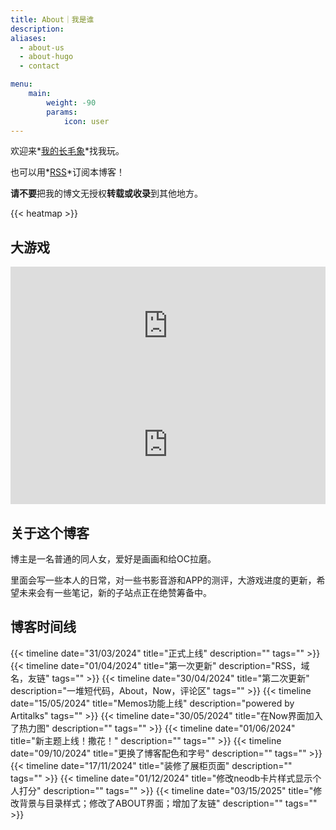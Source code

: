 ```yaml
---
title: About｜我是谁
description: 
aliases:
  - about-us
  - about-hugo
  - contact

menu:
    main: 
        weight: -90
        params:
            icon: user
---
```

欢迎来*[我的长毛象](https://bgme.bid/@HennZaiTennshou)*找我玩。

也可以用*[RSS](/index.xml)*订阅本博客！

**请不要**把我的博文无授权**转载或收录**到其他地方。

{{< heatmap >}}



## 大游戏

<iframe src="https://store.steampowered.com/widget/3444580/?t=%E8%BF%99%E6%98%AF%E5%8F%91%E7%94%9F%E5%9C%A8%E6%9F%90%E4%B8%AA%E5%A4%A7%E6%AD%A3%E5%B9%B4%E9%97%B4%E6%B7%B1%E5%86%AC%E7%9A%84%EF%BC%8C%E9%AD%94%E6%B3%95%E3%80%81%E7%88%B1%E4%B8%8E%E8%A1%80%E7%BC%98%E4%BA%A4%E7%BB%87%E8%80%8C%E6%88%90%E7%9A%84%E6%80%AA%E5%A5%87%E8%B0%AD%E3%80%82%0A%E6%88%91%E8%B4%9F%E8%B4%A3%E7%BE%8E%E6%9C%AF%EF%BC%8C%E5%B0%8F%E6%9F%90%E8%B4%9F%E8%B4%A3%E5%89%A7%E6%9C%AC%EF%BC%8C%E8%9B%8B%E5%8D%B7%E8%B4%9F%E8%B4%A3%E7%A8%8B%E5%BA%8F%E7%9A%84%E5%A4%A7%E6%B8%B8%E6%88%8F%EF%BC%8C%E6%98%8E%E5%B9%B4%E5%8D%B3%E5%B0%86%E5%A0%82%E5%A0%82%E4%B8%8A%E7%BA%BF%EF%BC%81%E8%AF%95%E7%8E%A9%E7%89%88%E5%B7%B2%E7%BB%8F%E8%83%BD%E7%8E%A9%E4%BA%86%EF%BC%8C%E4%BD%86%E6%98%AF%E5%85%AD%E6%9C%88%E4%BB%BD%E8%BF%98%E4%BC%9A%E6%8E%A8%E5%87%BA%E8%AF%95%E7%8E%A9%E7%89%882.0%EF%BC%8C%E4%B8%8D%E7%AE%A1%E7%8E%A9%E4%B8%8D%E7%8E%A9%EF%BC%8C%E8%B5%B0%E8%BF%87%E8%B7%AF%E8%BF%87%E7%82%B9%E4%B8%AA%E5%BF%83%E6%84%BF%E5%8D%95%E5%90%A7%EF%BC%81" frameborder="0" width="100%" height="190"></iframe>
<iframe src="https://store.steampowered.com/widget/3444590/?t=%E8%AF%B7%E6%B3%A8%E6%84%8F%EF%BC%8C%E6%9C%AC%E6%B8%B8%E6%88%8F%E5%86%85%E5%90%AB%E4%B8%80%E4%BA%9B%E4%B8%80%E4%BA%9B%E4%BA%BA%E7%9C%8B%E9%81%BF%E9%9B%B7%E4%B8%80%E4%BA%9B%E4%BA%BA%E7%9C%8B%E8%8F%9C%E5%8D%95%E7%9A%84%E5%86%85%E5%AE%B9%EF%BC%9A%E4%B9%B1%E4%BC%A6%EF%BC%8C%E7%8C%8E%E5%A5%87%EF%BC%8C%E4%BA%BA%E5%A4%96%EF%BC%8C%E8%A1%80%E8%85%A5%E6%9A%B4%E5%8A%9B%E6%AD%BB%E4%BA%A1%EF%BC%8C%E7%BE%8E%E6%94%BB%E5%B8%85%E5%8F%97%EF%BC%8CPUA%EF%BC%8C%E4%B8%9C%E4%BA%9A%E5%AE%B6%E5%BA%AD%E7%AD%89%E5%86%85%E5%AE%B9%E3%80%82%E8%AF%B7%E8%B0%A8%E6%85%8E%E8%BF%9B%E5%85%A5%EF%BC%81" frameborder="0" width="100%" height="190"></iframe>


## 关于这个博客
博主是一名普通的同人女，爱好是画画和给OC拉磨。

里面会写一些本人的日常，对一些书影音游和APP的测评，大游戏进度的更新，希望未来会有一些笔记，新的子站点正在绝赞筹备中。


## 博客时间线

 {{< timeline date="31/03/2024" title="正式上线" description="" tags=""  >}}
 {{< timeline date="01/04/2024" title="第一次更新" description="RSS，域名，友链" tags=""  >}}
 {{< timeline date="30/04/2024" title="第二次更新" description="一堆短代码，About，Now，评论区" tags=""  >}}
 {{< timeline date="15/05/2024" title="Memos功能上线" description="powered by Artitalks" tags=""  >}}
 {{< timeline date="30/05/2024" title="在Now界面加入了热力图" description="" tags=""  >}}
 {{< timeline date="01/06/2024" title="新主题上线！撒花！" description="" tags=""  >}}
 {{< timeline date="09/10/2024" title="更换了博客配色和字号" description="" tags=""  >}}
 {{< timeline date="17/11/2024" title="装修了展柜页面" description="" tags=""  >}}
 {{< timeline date="01/12/2024" title="修改neodb卡片样式显示个人打分" description="" tags=""  >}}
 {{< timeline date="03/15/2025" title="修改背景与目录样式；修改了ABOUT界面；增加了友链" description="" tags=""  >}}